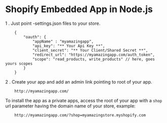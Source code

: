 Shopify Embedded App in Node.js
===============================

1 . Just point -settings.json files to your store.

```
    {
        "oauth": {
            "appName" : "myamazingapp",
            "api_key": "** Your Api Key **",
            "client_secret": "** Your Client/Shared Secret **",
            "redirect_url": "https://myamazingapp.com/auth_token",
            "scope": "read_products, write_products" // here, goes yours scopes
        }
    }
```

2 . Create your app and add an admin link pointing to root of your app.
```
    http://myamazingapp.com/
```
To install the app as a private apps, access the root of your app with a ```shop``` url parameter having the domain name of your store, example:
```
    http://myamazingapp.com/?shop=myamazingstore.myshopify.com
```